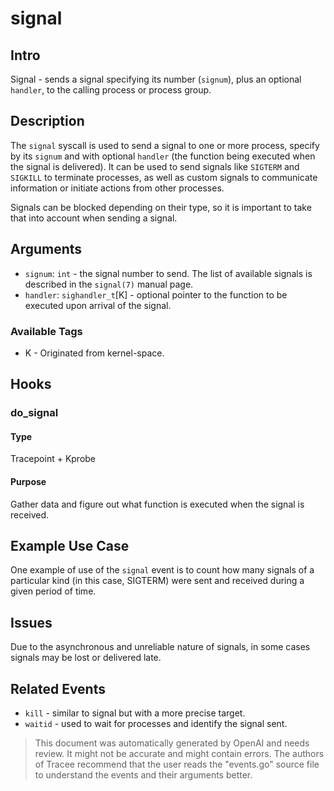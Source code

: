 
# signal

## Intro
Signal - sends a signal specifying its number (`signum`), plus an optional `handler`, to the calling process or process group.

## Description
The `signal` syscall is used to send a signal to one or more process, specify by its `signum` and with optional `handler` (the function being executed when the signal is delivered). It can be used to send signals like `SIGTERM` and `SIGKILL` to terminate processes, as well as custom signals to communicate information or initiate actions from other processes. 

Signals can be blocked depending on their type, so it is important to take that into account when sending a signal.

## Arguments
* `signum`: `int` - the signal number to send. The list of available signals is described in the `signal(7)` manual page.
* `handler`: `sighandler_t`[K] - optional pointer to the function to be executed upon arrival of the signal.

### Available Tags
* K - Originated from kernel-space.

## Hooks
### do_signal
#### Type
Tracepoint + Kprobe
#### Purpose
Gather data and figure out what function is executed when the signal is received.

## Example Use Case
One example of use of the `signal` event is to count how many signals of a particular kind (in this case, SIGTERM) were sent and received during a given period of time.

## Issues
Due to the asynchronous and unreliable nature of signals, in some cases signals may be lost or delivered late.

## Related Events
* `kill` - similar to signal but with a more precise target.
* `waitid` - used to wait for processes and identify the signal sent.

> This document was automatically generated by OpenAI and needs review. It might
> not be accurate and might contain errors. The authors of Tracee recommend that
> the user reads the "events.go" source file to understand the events and their
> arguments better.
